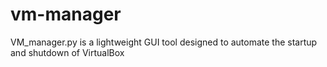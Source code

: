 # vm-manager
VM_manager.py is a lightweight GUI tool designed to automate the startup and shutdown of VirtualBox
